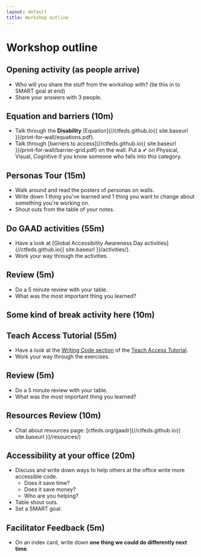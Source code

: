 ```yaml
---
layout: default
title: Workshop outline
---
```


# Workshop outline

## Opening activity (as people arrive)

* Who will you share the stuff from the workshop with? (tie this in to SMART goal at end)
* Share your answers with 3 people.

## Equation and barriers (10m)

* Talk through the **Disability** [Equation](//ctfeds.github.io{{ site.baseurl }}/print-for-wall/equations.pdf).
* Talk through [barriers to access](//ctfeds.github.io{{ site.baseurl }}/print-for-wall/barrier-grid.pdf) on the wall. Put a ✔ on Physical, Visual, Cognitive if you know someone who falls into this category.

## Personas Tour (15m)

* Walk around and read the posters of personas on walls.
* Write down 1 thing you've learned and 1 thing you want to change about something you're working on.
* Shout outs from the table of your notes.

## Do GAAD activities (55m)

* Have a look at [Global Accessibility Awareness Day activities](//ctfeds.github.io{{ site.baseurl }}/activities/).
* Work your way through the activities.

## Review (5m)

* Do a 5 minute review with your table.
* What was the most important thing you learned?

## Some kind of break activity here (10m)

## Teach Access Tutorial (55m)

* Have a look at the [Writing Code section](https://teachaccess.github.io/tutorial/#/2) of the [Teach Access Tutorial](https://teachaccess.github.io/tutorial/).
* Work your way through the exercises.


## Review (5m)

* Do a 5 minute review with your table.
* What was the most important thing you learned?


## Resources Review (10m)

* Chat about resources page: [ctfeds.org/gaadr](//ctfeds.github.io{{ site.baseurl }}/resources/)

## Accessibility at your office (20m)

* Discuss and write down ways to help others at the office write more accessible code.
  * Does it save time?
  * Does it save money?
  * Who are you helping?
* Table shout outs.
* Set a SMART goal.

## Facilitator Feedback (5m)

* On an index card, write down **one thing we could do differently next time**.
